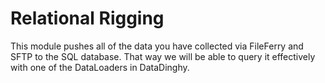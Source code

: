 # Relational Rigging

This module pushes all of the data you have collected via FileFerry and SFTP to the SQL database.
That way we will be able to query it effectively with one of the DataLoaders in DataDinghy.
